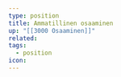 ```yaml
---
type: position
title: Ammatillinen osaaminen
up: "[[3000 Osaaminen]]"
related:
tags:
  - position
icon:
---
```


